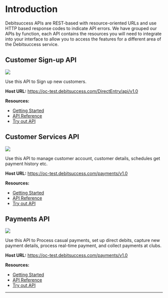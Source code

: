 # Introduction 
Debitsuccess APIs are REST-based with resource-oriented URLs and use HTTP based response codes to indicate API errors. We have grouped our APIs by function, each API contains the resources you will need to integrate into your interface to allow you to access the features for a different area of the Debitsuccess service.


<!--
type: tab
title: Customer Sign-up API
-->

## Customer Sign-up API

![](https://drive.google.com/uc?export=view&id=1wPPYU8jy4qL02sUMw4plbrFeC_uTDF_E) 

Use this API to Sign up new customers.

**Host URL:** https://oc-test.debitsuccess.com/DirectEntry/api/v1.0

**Resources:**

- [Getting Started](https://debitsuccess.atlassian.net/wiki/spaces/DDE/pages/1301282979/Customer+Sign-up)
- [API Reference](https://debitsuccess.stoplight.io/docs/debitsuccess-api/Customer-Sign-up-API.v1.yaml)
- [Try out API](https://debitsuccess.stoplight.io/docs/debitsuccess-api/Customer-Sign-up-API.v1.yaml/paths/~1accounttemplates/post)

<!--
type: tab
title: Customer Services API
-->

## Customer Services API

![](https://drive.google.com/uc?export=view&id=1gmkI7FnAhla_QJXDPIksTD10vdrS_hU3)

Use this API to manage customer account, customer details, schedules get payment history etc.

**Host URL:** https://oc-test.debitsuccess.com/payments/v1.0

**Resources:** 

- [Getting Started](https://debitsuccess.atlassian.net/wiki/spaces/DDE/pages/1709736204/Customer+Services)
- [API Reference](https://debitsuccess.stoplight.io/docs/debitsuccess-api/CustomerServicesApi.yaml)
- [Try out API](https://debitsuccess.stoplight.io/docs/debitsuccess-api/CustomerServicesApi.yaml/paths/~1customers/post)

<!--
type: tab
title: Payments API
-->

## Payments API
![](https://drive.google.com/uc?export=view&id=1JayBpSpqPi6tTsozcnd2D7KesIjHALd6)

Use this API to Process casual payments, set up direct debits, capture new payment details, process real-time payment, and collect payments at clubs.

**Host URL:** https://oc-test.debitsuccess.com/payments/v1.0

**Resources:**  


- [Getting Started](https://debitsuccess.atlassian.net/wiki/spaces/DDE/pages/1709082493/Payments)
- [API Reference](https://debitsuccess.stoplight.io/docs/debitsuccess-api/PaymentsAPI.v1.json)
- [Try out API](https://debitsuccess.stoplight.io/docs/debitsuccess-api/PaymentsAPI.v1.json/paths/~1account~1creditcard/post)

<!-- type: tab-end -->

*****

